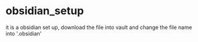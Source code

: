 # obsidian_setup

it is a obsidian set up, download the file into vault and change the file name into '.obsidian'
